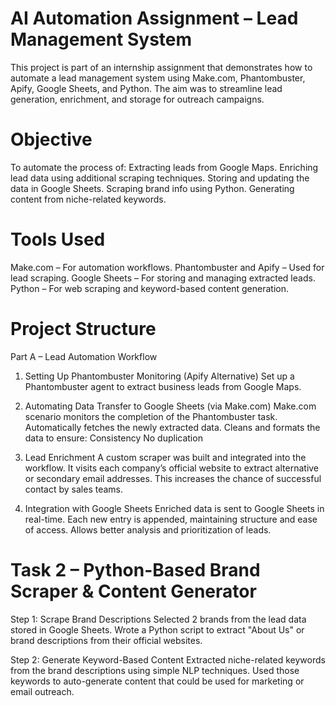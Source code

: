 # AI Automation Assignment – Lead Management System
This project is part of an internship assignment that demonstrates how to automate a lead management system using Make.com, Phantombuster, Apify, Google Sheets, and Python. The aim was to streamline lead generation, enrichment, and storage for outreach campaigns.

# Objective
To automate the process of:
Extracting leads from Google Maps.
Enriching lead data using additional scraping techniques.
Storing and updating the data in Google Sheets.
Scraping brand info using Python.
Generating content from niche-related keywords.

# Tools Used
Make.com – For automation workflows.
Phantombuster and Apify – Used for lead scraping.
Google Sheets – For storing and managing extracted leads.
Python – For web scraping and keyword-based content generation.

# Project Structure
Part A – Lead Automation Workflow
1. Setting Up Phantombuster Monitoring (Apify Alternative)
Set up a Phantombuster agent to extract business leads from Google Maps.


2. Automating Data Transfer to Google Sheets (via Make.com)
Make.com scenario monitors the completion of the Phantombuster task.
Automatically fetches the newly extracted data.
Cleans and formats the data to ensure:
Consistency
No duplication

3. Lead Enrichment
A custom scraper was built and integrated into the workflow.
It visits each company’s official website to extract alternative or secondary email addresses.
This increases the chance of successful contact by sales teams.

4. Integration with Google Sheets
Enriched data is sent to Google Sheets in real-time.
Each new entry is appended, maintaining structure and ease of access.
Allows better analysis and prioritization of leads.

# Task 2 – Python-Based Brand Scraper & Content Generator
Step 1: Scrape Brand Descriptions
Selected 2 brands from the lead data stored in Google Sheets.
Wrote a Python script to extract "About Us" or brand descriptions from their official websites.

Step 2: Generate Keyword-Based Content
Extracted niche-related keywords from the brand descriptions using simple NLP techniques.
Used those keywords to auto-generate content that could be used for marketing or email outreach.
